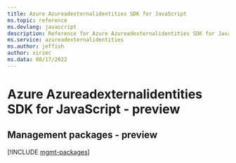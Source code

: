 ```yaml
---
title: Azure Azureadexternalidentities SDK for JavaScript
ms.topic: reference
ms.devlang: javascript
description: Reference for Azure Azureadexternalidentities SDK for JavaScript
ms.service: azureadexternalidentities
ms.author: jeffish
author: xirzec
ms.data: 08/17/2022
---
```

# Azure Azureadexternalidentities SDK for JavaScript - preview

## Management packages - preview
[!INCLUDE [mgmt-packages](azureadexternalidentities-mgmt-index.md)]
